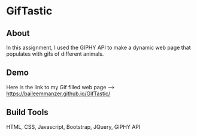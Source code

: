 # GifTastic

## About
In this assignment, I used the GIPHY API to make a dynamic web page that populates with gifs of different animals.

## Demo
Here is the link to my Gif filled web page --> https://baileemmanzer.github.io/GifTastic/

## Build Tools
HTML,
CSS,
Javascript,
Bootstrap,
JQuery,
GIPHY API
